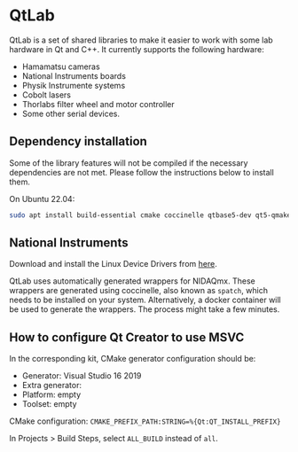 # QtLab

QtLab is a set of shared libraries to make it easier to work with some lab
hardware in Qt and C++. It currently supports the following hardware:

* Hamamatsu cameras
* National Instruments boards
* Physik Instrumente systems
* Cobolt lasers
* Thorlabs filter wheel and motor controller
* Some other serial devices.

## Dependency installation

Some of the library features will not be compiled if the necessary dependencies
are not met. Please follow the instructions below to install them.

On Ubuntu 22.04:
```bash
sudo apt install build-essential cmake coccinelle qtbase5-dev qt5-qmake libqt5serialport5-dev libqwt-qt5-dev libtiff-dev
```

## National Instruments
Download and install the Linux Device Drivers from [here][ni-linux].

QtLab uses automatically generated wrappers for NIDAQmx. These wrappers are
generated using coccinelle, also known as `spatch`, which needs to be installed
on your system. Alternatively, a docker container will be used to generate the
wrappers. The process might take a few minutes.

[ni-linux]: https://www.ni.com/en-us/support/downloads/drivers/download.ni-linux-device-drivers.html

## How to configure Qt Creator to use MSVC

In the corresponding kit, CMake generator configuration should be:

* Generator: Visual Studio 16 2019
* Extra generator: <none>
* Platform: empty
* Toolset: empty

CMake configuration: `CMAKE_PREFIX_PATH:STRING=%{Qt:QT_INSTALL_PREFIX}`

In Projects > Build Steps, select `ALL_BUILD` instead of `all`.
